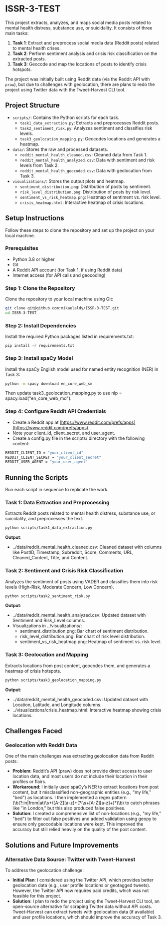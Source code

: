 
# ISSR-3-TEST

This project extracts, analyzes, and maps social media posts related to mental health distress, substance use, or suicidality. It consists of three main tasks:

1. **Task 1**: Extract and preprocess social media data (Reddit posts) related to mental health crises.
2. **Task 2**: Perform sentiment analysis and crisis risk classification on the extracted posts.
3. **Task 3**: Geocode and map the locations of posts to identify crisis hotspots.

The project was initially built using Reddit data (via the Reddit API with `praw`), but due to challenges with geolocation, there are plans to redo the project using Twitter data with the Tweet-Harvest CLI tool.

## Project Structure

- `scripts/`: Contains the Python scripts for each task.
  - `task1_data_extraction.py`: Extracts and preprocesses Reddit posts.
  - `task2_sentiment_risk.py`: Analyzes sentiment and classifies risk levels.
  - `task3_geolocation_mapping.py`: Geocodes locations and generates a heatmap.
- `data/`: Stores the raw and processed datasets.
  - `reddit_mental_health_cleaned.csv`: Cleaned data from Task 1.
  - `reddit_mental_health_analyzed.csv`: Data with sentiment and risk levels from Task 2.
  - `reddit_mental_health_geocoded.csv`: Data with geolocation from Task 3.
- `visualizations/`: Stores the output plots and heatmap.
  - `sentiment_distribution.png`: Distribution of posts by sentiment.
  - `risk_level_distribution.png`: Distribution of posts by risk level.
  - `sentiment_vs_risk_heatmap.png`: Heatmap of sentiment vs. risk level.
  - `crisis_heatmap.html`: Interactive heatmap of crisis locations.

## Setup Instructions

Follow these steps to clone the repository and set up the project on your local machine.

### Prerequisites

- Python 3.8 or higher
- Git
- A Reddit API account (for Task 1, if using Reddit data)
- Internet access (for API calls and geocoding)

### Step 1: Clone the Repository

Clone the repository to your local machine using Git:

```bash
git clone git@github.com:mikaelaldy/ISSR-3-TEST.git
cd ISSR-3-TEST
```

### Step 2: Install Dependencies

Install the required Python packages listed in requirements.txt:

```shell
pip install -r requirements.txt
```

### Step 3: Install spaCy Model

Install the spaCy English model used for named entity recognition (NER) in Task 3:

```bash
python -m spacy download en_core_web_sm
```

Then update task3_geolocation_mapping.py to use nlp = spacy.load("en_core_web_md").

### Step 4: Configure Reddit API Credentials

- Create a Reddit app at [https://www.reddit.com/prefs/apps](https://www.reddit.com/prefs/apps).
- Note your client_id, client_secret, and user_agent.
- Create a config.py file in the scripts/ directory with the following content:

```bash
REDDIT_CLIENT_ID = "your_client_id"
REDDIT_CLIENT_SECRET = "your_client_secret"
REDDIT_USER_AGENT = "your_user_agent"
```

## Running the Scripts

Run each script in sequence to replicate the work.

### Task 1: Data Extraction and Preprocessing

Extracts Reddit posts related to mental health distress, substance use, or suicidality, and preprocesses the text.

```bash
python scripts/task1_data_extraction.py
```

**Output**:

- ../data/reddit_mental_health_cleaned.csv: Cleaned dataset with columns like PostID, Timestamp, Subreddit, Score, Comments, URL, Cleaned_Content, Title, and Content.

### Task 2: Sentiment and Crisis Risk Classification

Analyzes the sentiment of posts using VADER and classifies them into risk levels (High-Risk, Moderate Concern, Low Concern).

```bash
python scripts/task2_sentiment_risk.py
```

**Output**:

- ../data/reddit_mental_health_analyzed.csv: Updated dataset with Sentiment and Risk_Level columns.
- Visualizations in ../visualizations/:
  - sentiment_distribution.png: Bar chart of sentiment distribution.
  - risk_level_distribution.png: Bar chart of risk level distribution.
  - sentiment_vs_risk_heatmap.png: Heatmap of sentiment vs. risk level.

### Task 3: Geolocation and Mapping

Extracts locations from post content, geocodes them, and generates a heatmap of crisis hotspots.

```bash
python scripts/task3_geolocation_mapping.py
```

**Output**:

- ../data/reddit_mental_health_geocoded.csv: Updated dataset with Location, Latitude, and Longitude columns.
- ../visualizations/crisis_heatmap.html: Interactive heatmap showing crisis locations.

## Challenges Faced

### Geolocation with Reddit Data

One of the main challenges was extracting geolocation data from Reddit posts:

- **Problem**: Reddit’s API (praw) does not provide direct access to user location data, and most users do not include their location in their profiles or flairs.
- **Workaround**: I initially used spaCy’s NER to extract locations from post content, but it misclassified non-geographic entities (e.g., "my life," "bed") as locations. I then implemented a regex pattern (\b(?:in|from|at)\s+([A-Z][a-z]+(?:\s+[A-Z][a-z]+)*)\b) to catch phrases like "in London," but this also produced false positives.
- **Solution**: I created a comprehensive list of non-locations (e.g., "my life," "bed") to filter out false positives and added validation using geopy to ensure only geocodable locations were kept. This improved the accuracy but still relied heavily on the quality of the post content.

## Solutions and Future Improvements

### Alternative Data Source: Twitter with Tweet-Harvest

To address the geolocation challenge:

- **Initial Plan**: I considered using the Twitter API, which provides better geolocation data (e.g., user profile locations or geotagged tweets). However, the Twitter API now requires paid credits, which was not feasible for this project.
- **Solution**: I plan to redo the project using the Tweet-Harvest CLI tool, an open-source alternative for scraping Twitter data without API costs. Tweet-Harvest can extract tweets with geolocation data (if available) and user profile locations, which should improve the accuracy of Task 3.
